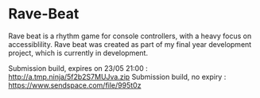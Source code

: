 # Rave-Beat
Rave beat is a rhythm game for console controllers, with a heavy focus on accessiblility. 
Rave beat was created as part of my final year development project, which is currently in development.


Submission build, expires on 23/05 21:00 : http://a.tmp.ninja/5f2b2S7MUJva.zip
Submission build, no expiry : https://www.sendspace.com/file/995t0z
